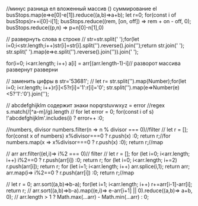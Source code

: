 //минус разница ел вложенный массив () суммирование el
    busStops.map(e=>e[0]-e[1]).reduce((a,b)=>a+b);
    let r=0; for(const i of busStops)r+=i[0]-i[1];
    busStops.reduce((rem, [on, off]) => rem + on - off, 0);
    busStops.reduce((p,n) => p+n[0]-n[1],0)

// развернуть слова в строке
    // str=str.split(' ');for(let i=0;i<str.length;i++)str[i]=str[i].split('').reverse().join('');return str.join(' ');
    str.split(' ').map(e=>e.split('').reverse().join('')).join(' ');

for(i=0; i<arr.length; i++) a[i] = arr[(arr.length-1)-i]// разворот массива развернут разверни

// заменить цифры в str='53681';
  // let r= str.split('').map(Number);for(let i=0; i<r.length; i++)r[i]<5?r[i]='1':r[i]='0';
  str.split('').map(e=>Number(e)<5?'1':'0').join('');

// abcdefghijklm содержит знаки nopqrstuvwxyz = error
    //regex
        s.match(/[^a-m]/g).length
    // for let error = 0;
        for(const i of s) !'abcdefghijklm'.includes(i) ? error++ :0;

//numbers, divisor
    numbers.filter(n => n % divisor === 0)//filter
    // let r = [];
        for(const x of numbers) x%divisor===0 ? r.push(x) :0; return r;//for
        numbers.map(x => x%divisor===0 ? r.push(x) :0); return r;//map

// arr
    arr.filter((el,i)=> i%2 === 0)// filter
    // let r = [];
        for (let i=0; i<arr.length; i++) i%2==0 ? r.push(arr[i]) :0; return r;
        for (let i=0; i<arr.length; i+=2) r.push(arr[i]); return r;
        for (let i=1; i<arr.length; i++) arr.splice(i,1); return arr;
        arr.map(i=> i%2==0 ? r.push(arr[i]) :0; return r;//map

//
    let r = 0;
    arr.sort((a,b)=>b-a);
    for(let i=1; i<arr.length; i++) r+=arr[i-1]-arr[i];
    return r;
    // arr.sort((a,b)=>b-a).map((e,i)=> e-arr[i+1] || 0).reduce((a,b)=> a+b, 0);
    // arr.length > 1 ? Math.max(...arr) - Math.min(...arr) : 0;